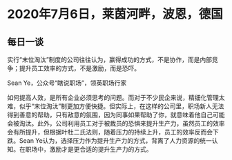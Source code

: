 # 2020年7月6日，莱茵河畔，波恩，德国

## 每日一谈

实行“末位淘汰”制度的公司往往认为，赢得成功的方式，不是协作，而是内部竞争；提升员工效率的方式，不是激励，而是恐吓。

Sean Ye，公众号“瞎说职场”，领英职场行家

如何提高人效，是所有企业必须思考的问题。而对于不少民企来说，精细化管理太难，似乎“末位淘汰”制更加方便快捷。但实际上，在这样的公司里，职场新人无法得到善意的帮助，只有敌意的氛围，因为同事如果帮助了你，就意味着他自己可能会被淘汰。此外，公司利用员工对于被裁员的恐惧来提升生产力，虽然员工的效率会有所提升，但根据叶杜二氏法则，随着压力的持续上升，员工的效率反而会下跌。Sean Ye认为，选择压力作为提升生产力的方式，背离了人力资源的统一认知。在职场中，激励才是更合适的提升生产力的方式。


